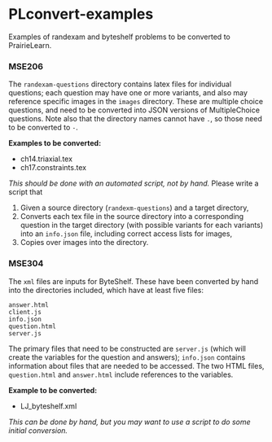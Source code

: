 # PLconvert-examples
Examples of randexam and byteshelf problems to be converted to PrairieLearn.

### MSE206
The `randexam-questions` directory contains latex files for individual questions; each question may have one or more variants, and also may reference specific images in the `images` directory. These are multiple choice questions, and need to be converted into JSON versions of MultipleChoice questions. Note also that the directory names cannot have `.`, so those need to be converted to `-`.

**Examples to be converted:**
* ch14.triaxial.tex
* ch17.constraints.tex

*This should be done with an automated script, not by hand.* Please write a script that

1. Given a source directory (`randexm-questions`) and a target directory,
2. Converts each tex file in the source directory into a corresponding question in the target directory (with possible variants for each variants) into an `info.json` file, including correct access lists for images,
3. Copies over images into the directory.

### MSE304
The `xml` files are inputs for ByteShelf. These have been converted by hand into the directories included, which have at least five files:

	answer.html
	client.js
	info.json
	question.html
	server.js

The primary files that need to be constructed are `server.js` (which will create the variables for the question and answers); `info.json` contains information about files that are needed to be accessed. The two HTML files, `question.html` and `answer.html` include references to the variables.

**Example to be converted:**
* LJ_byteshelf.xml

*This can be done by hand, but you may want to use a script to do some initial conversion.*
